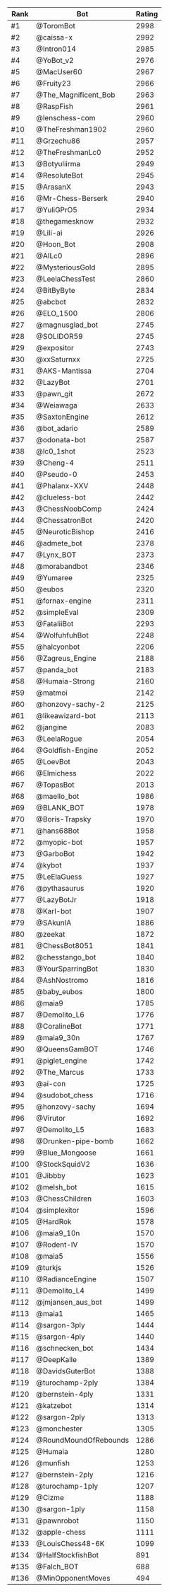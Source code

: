 Rank|Bot|Rating
---|---|---
#1|@ToromBot|2998
#2|@caissa-x|2992
#3|@Intron014|2985
#4|@YoBot_v2|2976
#5|@MacUser60|2967
#6|@Fruity23|2966
#7|@The_Magnificent_Bob|2963
#8|@RaspFish|2961
#9|@lenschess-com|2960
#10|@TheFreshman1902|2960
#11|@Grzechu86|2957
#12|@TheFreshmanLc0|2952
#13|@Botyuliirma|2949
#14|@ResoluteBot|2945
#15|@ArasanX|2943
#16|@Mr-Chess-Berserk|2940
#17|@YuliGPrO5|2934
#18|@thegamesknow|2932
#19|@Lili-ai|2926
#20|@Hoon_Bot|2908
#21|@AILc0|2896
#22|@MysteriousGold|2895
#23|@LeelaChessTest|2860
#24|@BitByByte|2834
#25|@abcbot|2832
#26|@ELO_1500|2806
#27|@magnusglad_bot|2745
#28|@SOLIDOR59|2745
#29|@expositor|2743
#30|@xxSaturnxx|2725
#31|@AKS-Mantissa|2704
#32|@LazyBot|2701
#33|@pawn_git|2672
#34|@Weiawaga|2633
#35|@SaxtonEngine|2612
#36|@bot_adario|2589
#37|@odonata-bot|2587
#38|@lc0_1shot|2523
#39|@Cheng-4|2511
#40|@Pseudo-0|2453
#41|@Phalanx-XXV|2448
#42|@clueless-bot|2442
#43|@ChessNoobComp|2424
#44|@ChessatronBot|2420
#45|@NeuroticBishop|2416
#46|@admete_bot|2378
#47|@Lynx_BOT|2373
#48|@morabandbot|2346
#49|@Yumaree|2325
#50|@eubos|2320
#51|@fornax-engine|2311
#52|@simpleEval|2309
#53|@FataliiBot|2293
#54|@WolfuhfuhBot|2248
#55|@halcyonbot|2206
#56|@Zagreus_Engine|2188
#57|@panda_bot|2183
#58|@Humaia-Strong|2160
#59|@matmoi|2142
#60|@honzovy-sachy-2|2125
#61|@likeawizard-bot|2113
#62|@jangine|2083
#63|@LeelaRogue|2054
#64|@Goldfish-Engine|2052
#65|@LoevBot|2043
#66|@Elmichess|2022
#67|@TopasBot|2013
#68|@maello_bot|1986
#69|@BLANK_BOT|1978
#70|@Boris-Trapsky|1970
#71|@hans68Bot|1958
#72|@myopic-bot|1957
#73|@GarboBot|1942
#74|@kybot|1937
#75|@LeElaGuess|1927
#76|@pythasaurus|1920
#77|@LazyBotJr|1918
#78|@Karl-bot|1907
#79|@SAkunIA|1886
#80|@zeekat|1872
#81|@ChessBot8051|1841
#82|@chesstango_bot|1840
#83|@YourSparringBot|1830
#84|@AshNostromo|1816
#85|@baby_eubos|1800
#86|@maia9|1785
#87|@Demolito_L6|1776
#88|@CoralineBot|1771
#89|@maia9_30n|1767
#90|@QueensGamBOT|1746
#91|@piglet_engine|1742
#92|@The_Marcus|1733
#93|@ai-con|1725
#94|@sudobot_chess|1716
#95|@honzovy-sachy|1694
#96|@Virutor|1692
#97|@Demolito_L5|1683
#98|@Drunken-pipe-bomb|1662
#99|@Blue_Mongoose|1661
#100|@StockSquidV2|1636
#101|@Jibbby|1623
#102|@melsh_bot|1615
#103|@ChessChildren|1603
#104|@simplexitor|1596
#105|@HardRok|1578
#106|@maia9_10n|1570
#107|@Rodent-IV|1570
#108|@maia5|1556
#109|@turkjs|1526
#110|@RadianceEngine|1507
#111|@Demolito_L4|1499
#112|@jmjansen_aus_bot|1499
#113|@maia1|1465
#114|@sargon-3ply|1444
#115|@sargon-4ply|1440
#116|@schnecken_bot|1434
#117|@DeepKalle|1389
#118|@DavidsGuterBot|1388
#119|@turochamp-2ply|1384
#120|@bernstein-4ply|1331
#121|@katzebot|1314
#122|@sargon-2ply|1313
#123|@monchester|1305
#124|@RoundMoundOfRebounds|1286
#125|@Humaia|1280
#126|@munfish|1253
#127|@bernstein-2ply|1216
#128|@turochamp-1ply|1207
#129|@Cizme|1188
#130|@sargon-1ply|1158
#131|@pawnrobot|1150
#132|@apple-chess|1111
#133|@LouisChess48-6K|1099
#134|@HalfStockfishBot|891
#135|@Falch_BOT|688
#136|@MinOpponentMoves|494
